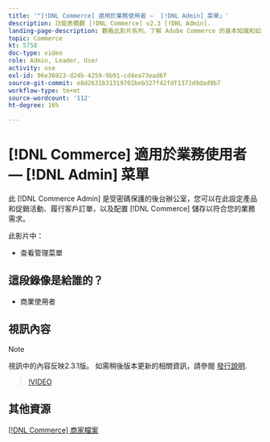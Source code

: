 ```yaml
---
title: '"[!DNL Commerce] 適用於業務使用者 —  [!DNL Admin] 菜單」'
description: 功能表概觀 [!DNL Commerce] v2.3 [!DNL Admin].
landing-page-description: 觀看此影片系列，了解 Adobe Commerce 的基本知識和如何使用 Admin。
topic: Commerce
kt: 5758
doc-type: video
role: Admin, Leader, User
activity: use
exl-id: 96e36923-d24b-4259-9b91-cd4ea73ead6f
source-git-commit: e8d2631b31319701beb327f42fdf1372d9dad9b7
workflow-type: tm+mt
source-wordcount: '112'
ht-degree: 16%

---
```


# [!DNL Commerce] 適用於業務使用者 —  [!DNL Admin] 菜單

此 [!DNL Commerce Admin] 是受密碼保護的後台辦公室，您可以在此設定產品和促銷活動、履行客戶訂單，以及配置 [!DNL Commerce] 儲存以符合您的業務需求。

此影片中：

- 查看管理菜單

## 這段錄像是給誰的？

- 商業使用者

## 視訊內容

>[!NOTE]
>
>視訊中的內容反映2.3.1版。 如需稍後版本更新的相關資訊，請參閱 [發行說明](https://experienceleague.adobe.com/docs/commerce-operations/release/notes/overview.html).

>[!VIDEO](https://video.tv.adobe.com/v/35942?quality=12&learn=on)

## 其他資源

[[!DNL Commerce] 商家檔案](https://experienceleague.adobe.com/docs/commerce-admin/user-guides/home.html)

